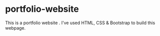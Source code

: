 # portfolio-website
This is a portfolio website . I've used HTML, CSS &amp; Bootstrap to build this webpage.
